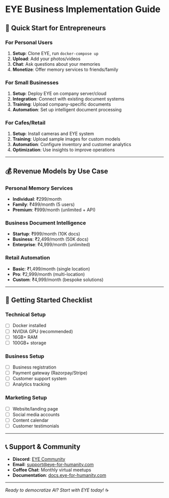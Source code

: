 # EYE Business Implementation Guide

## 🎯 Quick Start for Entrepreneurs

### For Personal Users
1. **Setup**: Clone EYE, run `docker-compose up`
2. **Upload**: Add your photos/videos
3. **Chat**: Ask questions about your memories
4. **Monetize**: Offer memory services to friends/family

### For Small Businesses
1. **Setup**: Deploy EYE on company server/cloud
2. **Integration**: Connect with existing document systems
3. **Training**: Upload company-specific documents
4. **Automation**: Set up intelligent document processing

### For Cafes/Retail
1. **Setup**: Install cameras and EYE system
2. **Training**: Upload sample images for custom models
3. **Automation**: Configure inventory and customer analytics
4. **Optimization**: Use insights to improve operations

---

## 💰 Revenue Models by Use Case

### Personal Memory Services
- **Individual**: ₹299/month
- **Family**: ₹499/month (5 users)
- **Premium**: ₹999/month (unlimited + API)

### Business Document Intelligence
- **Startup**: ₹999/month (10K docs)
- **Business**: ₹2,499/month (50K docs)
- **Enterprise**: ₹4,999/month (unlimited)

### Retail Automation
- **Basic**: ₹1,499/month (single location)
- **Pro**: ₹2,999/month (multi-location)
- **Custom**: ₹4,999/month (bespoke solutions)

---

## 🚀 Getting Started Checklist

### Technical Setup
- [ ] Docker installed
- [ ] NVIDIA GPU (recommended)
- [ ] 16GB+ RAM
- [ ] 100GB+ storage

### Business Setup
- [ ] Business registration
- [ ] Payment gateway (Razorpay/Stripe)
- [ ] Customer support system
- [ ] Analytics tracking

### Marketing Setup
- [ ] Website/landing page
- [ ] Social media accounts
- [ ] Content calendar
- [ ] Customer testimonials

---

## 📞 Support & Community

- **Discord**: [EYE Community](https://discord.gg/eye)
- **Email**: support@eye-for-humanity.com
- **Coffee Chat**: Monthly virtual meetups
- **Documentation**: [docs.eye-for-humanity.com](https://docs.eye-for-humanity.com)

---

*Ready to democratize AI? Start with EYE today!* ☕
